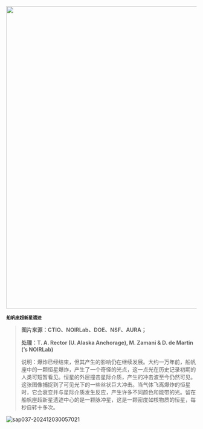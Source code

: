 <img src="https://www.bjp.org.cn/upload/image/2024/04/10/1712757340674095453.jpeg" width="800" />  

<small>**船帆座超新星遗迹**</small>  

> **图片来源：CTIO、NOIRLab、DOE、NSF、AURA；**
>
> **处理：T. A. Rector (U. Alaska Anchorage), M. Zamani & D. de Martin (’s NOIRLab)**
>
> 说明：爆炸已经结束，但其产生的影响仍在继续发展。大约一万年前，船帆座中的一颗恒星爆炸，产生了一个奇怪的光点，这一点光在历史记录初期的人类可短暂看见。恒星的外层撞击星际介质，产生的冲击波至今仍然可见。这张图像捕捉到了可见光下的一些丝状巨大冲击。当气体飞离爆炸的恒星时，它会衰变并与星际介质发生反应，产生许多不同颜色和能带的光。留在船帆座超新星遗迹中心的是一颗脉冲星，这是一颗密度如核物质的恒星，每秒自转十多次。



![sap037-202412030057021](https://aea62e6.webp.li/2024/12/sap037-202412030057021.png)

